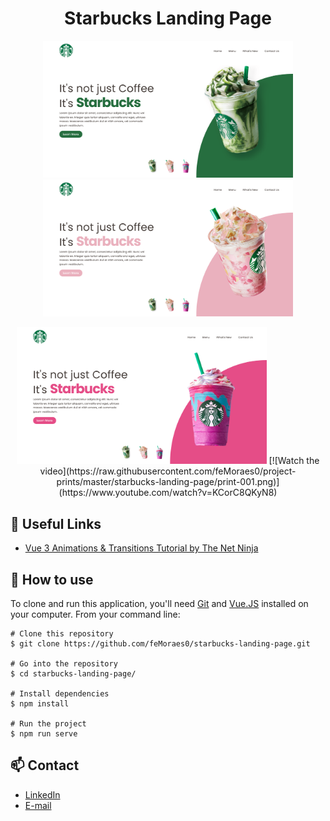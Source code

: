 <h1 align="center">Starbucks Landing Page</h1>

<p align="center">
  <img width="400" src="https://raw.githubusercontent.com/feMoraes0/project-prints/master/starbucks-landing-page/print-001.png">
  <img width="400" src="https://raw.githubusercontent.com/feMoraes0/project-prints/master/starbucks-landing-page/print-002.png">
</p>
<p align="center">
  <img width="400" src="https://raw.githubusercontent.com/feMoraes0/project-prints/master/starbucks-landing-page/print-003.png">
  [![Watch the video](https://raw.githubusercontent.com/feMoraes0/project-prints/master/starbucks-landing-page/print-001.png)](https://www.youtube.com/watch?v=KCorC8QKyN8)
</p>

## :paperclip: Useful Links
 - [Vue 3 Animations & Transitions Tutorial by The Net Ninja](https://www.youtube.com/playlist?list=PL4cUxeGkcC9ghm7-iTfS9n468Kp7l9Ipu)

## :book: How to use

To clone and run this application, you'll need [Git](https://git-scm.com/downloads) and [Vue.JS](https://vuejs.org/v2/guide/) installed on your computer. From your command line:

```
# Clone this repository
$ git clone https://github.com/feMoraes0/starbucks-landing-page.git

# Go into the repository
$ cd starbucks-landing-page/

# Install dependencies
$ npm install

# Run the project
$ npm run serve
```

## :mailbox: Contact
  - <a target="_blank" href="https://www.linkedin.com/in/fernando-moraes-48a26916a/">LinkedIn</a>
  - <a target="_blank" href="mailto:fernandomoraes.lopes@gmail.com">E-mail</a>
